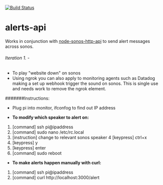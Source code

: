[![Build Status](https://travis-ci.org/sonos-alerts/alerts-api.svg?branch=master)](https://travis-ci.org/sonos-alerts/alerts-api)
# alerts-api

Works in conjunction with [node-sonos-http-api](https://github.com/sonos-alerts/node-sonos-http-api) to send alert messages across sonos. 

###### Iteration 1. - 

+ To play "website down" on sonos
+ Using ngrok you can also apply to monitoring agents such as Datadog making a set up webhook trigger the sound on sonos. This is single use and needs work to remove the ngrok element.

#######Instructions:

+ Plug pi into monitor, ifconfog to find out IP address

+ **To modify which speaker to alert on:**

1. [command] ssh pi@ipaddress
2. [command] sudo nano /etc/rc.local
3. [instruction] change to relevant sonos speaker
4  [keypress] ctrl+x
5. [keypress] y
6. [keypress] enter
7. [command] sudo reboot

+ **To make alerts happen manually with curl:**

1. [command] ssh pi@ipaddress
2. [command] curl http://localhost:3000/alert
